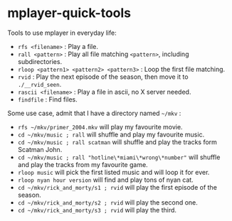 # mplayer-quick-tools
Tools to use mplayer in everyday life:

 - `rfs <filename>` : Play a file.
 - `rall <pattern>` : Play all file matching `<pattern>`, including subdirectories.
 - `rloop <pattern1> <pattern2> <pattern3>` : Loop the first file matching.
 - `rvid` : Play the next episode of the season, then move it to `./__rvid_seen`.
 - `rascii <filename>` : Play a file in ascii, no X server needed.
 - `findfile` : Find files.

Some use case, admit that I have a directory named `~/mkv` :
 - `rfs ~/mkv/primer_2004.mkv` will play my favourite movie.
 - `cd ~/mkv/music ; rall` will shuffle and play my favourite music.
 - `cd ~/mkv/music ; rall scatman` will shuffle and play the tracks form Scatman John.
 - `cd ~/mkv/music ; rall "hotline\*miami\*wrong\*number"` will shuffle and play the tracks from my favourite game.
 - `rloop music` will pick the first listed music and will loop it for ever.
 - `rloop nyan hour version` will find and play tons of nyan cat.
 - `cd ~/mkv/rick_and_morty/s1 ; rvid` will play the first episode of the season.
 - `cd ~/mkv/rick_and_morty/s2 ; rvid` will play the second one.
 - `cd ~/mkv/rick_and_morty/s3 ; rvid` will play the third.

